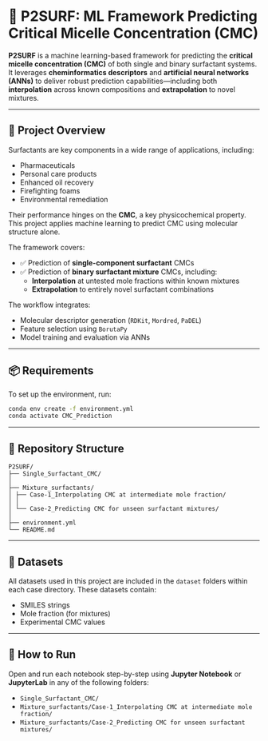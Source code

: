 # 🧪 P2SURF: ML Framework Predicting Critical Micelle Concentration (CMC)

**P2SURF** is a machine learning-based framework for predicting the **critical micelle concentration (CMC)** of both single and binary surfactant systems. It leverages **cheminformatics descriptors** and **artificial neural networks (ANNs)** to deliver robust prediction capabilities—including both **interpolation** across known compositions and **extrapolation** to novel mixtures.

---

## 🧠 Project Overview

Surfactants are key components in a wide range of applications, including:

- Pharmaceuticals  
- Personal care products  
- Enhanced oil recovery  
- Firefighting foams  
- Environmental remediation  

Their performance hinges on the **CMC**, a key physicochemical property. This project applies machine learning to predict CMC using molecular structure alone.

The framework covers:
- ✅ Prediction of **single-component surfactant** CMCs  
- ✅ Prediction of **binary surfactant mixture** CMCs, including:
  - **Interpolation** at untested mole fractions within known mixtures  
  - **Extrapolation** to entirely novel surfactant combinations  

The workflow integrates:
- Molecular descriptor generation (`RDKit`, `Mordred`, `PaDEL`)
- Feature selection using `BorutaPy`
- Model training and evaluation via ANNs

---

## 📦 Requirements

To set up the environment, run:

```bash
conda env create -f environment.yml
conda activate CMC_Prediction
```

---

## 📁 Repository Structure
```
P2SURF/
├── Single_Surfactant_CMC/
│
├── Mixture_surfactants/
│ ├── Case-1_Interpolating CMC at intermediate mole fraction/
│ │
│ └── Case-2_Predicting CMC for unseen surfactant mixtures/
│
├── environment.yml
└── README.md
```

---

## 📁 Datasets

All datasets used in this project are included in the `dataset` folders within each case directory. These datasets contain:

- SMILES strings
- Mole fraction (for mixtures)
- Experimental CMC values

---

## 🚀 How to Run

Open and run each notebook step-by-step using **Jupyter Notebook** or **JupyterLab** in any of the following folders:

- `Single_Surfactant_CMC/`
- `Mixture_surfactants/Case-1_Interpolating CMC at intermediate mole fraction/`
- `Mixture_surfactants/Case-2_Predicting CMC for unseen surfactant mixtures/`
